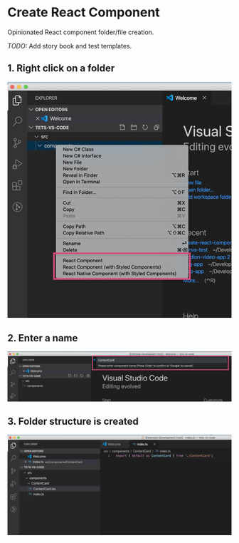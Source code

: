 # Create React Component

Opinionated React component folder/file creation.

_TODO:_ Add story book and test templates.

## 1. Right click on a folder

![alt text](./readme/1.png)

## 2. Enter a name

![alt text](./readme/2.png)

## 3. Folder structure is created

![alt text](./readme/3.png)
